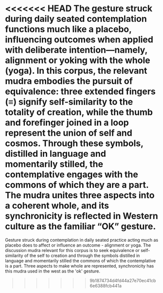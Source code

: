 <<<<<<< HEAD
The gesture struck during daily seated contemplation functions much like a placebo, influencing outcomes when applied with deliberate intention—namely, alignment or yoking with the whole (yoga). In this corpus, the relevant mudra embodies the pursuit of equivalence: three extended fingers (≡) signify self-similarity to the totality of creation, while the thumb and forefinger joined in a loop represent the union of self and cosmos. Through these symbols, distilled in language and momentarily stilled, the contemplative engages with the commons of which they are a part. The mudra unites three aspects into a coherent whole, and its synchronicity is reflected in Western culture as the familiar “OK” gesture.
=======
Gesture struck during contemplation in daily seated practice acting much as placebo does to affect or influence an outcome - alignment or yoga. The discussion mudra relevant for this corpus is to seek equivalence or self-similarity of the self to creation and through the symbols distilled in language and momentarily stilled the commons of which the contemplative is a part. Three aspects to make whole are represented, synchronicity has this mudra used in the west as the 'ok' gesture.
>>>>>>> 9b1874734d4fd44a27e70ec41cb6e6388fcb441a
